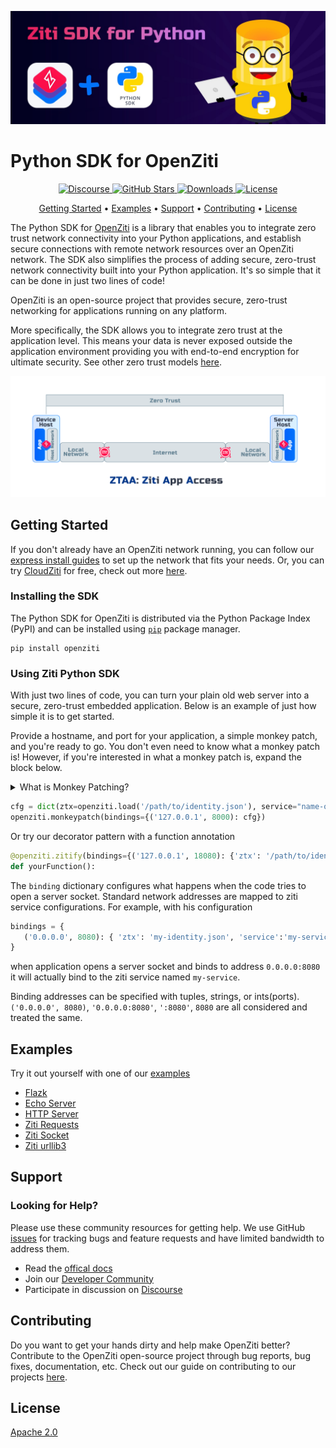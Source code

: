 ![Ziggy loves python](https://raw.githubusercontent.com/openziti/branding/main/images/banners/Python.jpg)

# Python SDK for OpenZiti
<p align="center">
  <a href="https://openziti.discourse.group/">
    <img src="https://img.shields.io/discourse/users?server=https%3A%2F%2Fopenziti.discourse.group" alt="Discourse">
  </a>
  <a href="https://github.com/openziti/ziti-sdk-py">
    <img src="https://img.shields.io/github/stars/openziti/ziti-sdk-py" alt="GitHub Stars"
  </a>
  <a href="https://pypi.org/project/openziti/">
    <img src="https://img.shields.io/pypi/dd/openziti" alt="Downloads">
  </a>
  <a href="https://opensource.org/licenses/Apache-2.0">
    <img src="https://img.shields.io/badge/License-Apache%202.0-blue.svg" alt="License">
  </a>
</p>

<p align="center">
  <a href="#getting-started">Getting Started</a> •
  <a href="#examples">Examples</a> •
  <a href="#support">Support</a> •
  <a href="#contributing">Contributing</a> •
  <a href="#license">License</a>
</p>

The Python SDK for [OpenZiti](https://github.com/openziti/ziti) is a library that enables you to integrate zero trust network connectivity into your Python 
applications, and establish secure connections with remote network resources over an OpenZiti network. The SDK also 
simplifies the process of adding secure, zero-trust network connectivity built into your Python application. It's so 
simple that it can be done in just two lines of code!

OpenZiti is an open-source project that provides secure, zero-trust networking for applications running on any platform.

More specifically, the SDK allows you to integrate zero trust at the application level. This means your data is never 
exposed outside the application environment providing you with end-to-end encryption for ultimate security. See other 
zero trust models [here](https://docs.openziti.io/docs/learn/core-concepts/zero-trust-models/overview).
<p align="center">
<img src="./images/ztaa-model-overview.png" alt="Zero-trust-application-access">
</p>

## Getting Started
If you don't already have an OpenZiti network running, you can follow our [express install guides](https://docs.openziti.io/docs/learn/quickstarts/network/) 
to set up the network that fits your needs. Or, you can try [CloudZiti](https://netfoundry.io/pricing/) for free, check out more [here](https://docs.openziti.io/).

### Installing the SDK

The Python SDK for OpenZiti is distributed via the Python Package Index (PyPI) and can be installed using 
[`pip`](https://pypi.org/project/openziti/) package manager.

```shell
pip install openziti
```

### Using Ziti Python SDK
With just two lines of code, you can turn your plain old web server into a secure, zero-trust embedded application. 
Below is an example of just how simple it is to get started.

Provide a hostname, and port for your application, a simple monkey patch, and you're ready to go. You don't even need to 
know what a monkey patch is! However, if you're interested in what a monkey patch is, expand the block below.
<details>
   <summary>What is Monkey Patching?</summary>

   > Monkey patching allows developers to modify functionality for code even when they may not have access to the 
   > original source code. Because Python has a dynamic object model allowing developers to modify objects at runtime. 
   > Monkey patching allows developers to point a function call to any function they want. We can even implement our 
   > own function that doesn't exist in the source code.
   > 
   > The way this Python SDK uses monkey patching is to override existing functionality in socket handling by the 
   > [socket module](https://docs.python.org/3/library/socket.html).
   > 
   > Taking a look at the code below, the key lines are the last two. You can see how, for each monkey patched function, 
   > we're telling that function call on the `sock` object to be directed to the function held in `_patch_methods`. 
   > Therefore, this SDK can be used on any application that doesn't manage its own sockets.
   > ```python
   > def __init__(self, **kwargs):
   >     self.orig_socket = sock.socket
   >     sock.socket = _patchedSocket(kwargs)
   >     self.orig_methods = {m: sock.__dict__[m] for m, _ in
   >                          _patch_methods.items()}
   >     for m_name, _ in _patch_methods.items():
   >         sock.__dict__[m_name] = _patch_methods[m_name]
   > ```

   </details>

```python
cfg = dict(ztx=openziti.load('/path/to/identity.json'), service="name-of-ziti-service")
openziti.monkeypatch(bindings={('127.0.0.1', 8000): cfg})
```
Or try our decorator pattern with a function annotation
```python
@openziti.zitify(bindings={('127.0.0.1', 18080): {'ztx': '/path/to/identity.json', 'service': 'name-of-ziti-service'}})
def yourFunction():
```

The `binding` dictionary configures what happens when the code tries to open a server socket. Standard network addresses 
are mapped to ziti service configurations. For example, with his configuration
```python
bindings = {
   ('0.0.0.0', 8080): { 'ztx': 'my-identity.json', 'service':'my-service' }
}
```
when application opens a server socket and binds to address `0.0.0.0:8080` it will actually bind to the ziti service named `my-service`.

Binding addresses can be specified with tuples, strings, or ints(ports). `('0.0.0.0', 8080)`, `'0.0.0.0:8080'`, `':8080'`, `8080` 
are all considered and treated the same.

## Examples
Try it out yourself with one of our [examples](sample%2FREADME.md)
* [Flazk](sample/flask-of-ziti)
* [Echo Server](sample/ziti-echo-server)
* [HTTP Server](sample/ziti-http-server)
* [Ziti Requests](sample/ziti-requests)
* [Ziti Socket](sample/ziti-socket)
* [Ziti urllib3](sample/ziti-urllib3)

## Support
### Looking for Help?
Please use these community resources for getting help. We use GitHub [issues](https://github.com/openziti/ziti-sdk-py/issues)
for tracking bugs and feature requests and have limited bandwidth to address them.

- Read the [offical docs](https://docs.openziti.io/docs/learn/introduction/)
- Join our [Developer Community](https://openziti.org)
- Participate in discussion on [Discourse](https://openziti.discourse.group/)
## Contributing
Do you want to get your hands dirty and help make OpenZiti better? Contribute to the OpenZiti open-source project 
through bug reports, bug fixes, documentation, etc. Check out our guide on contributing to our projects [here](https://docs.openziti.io/policies/CONTRIBUTING.html).
## License
[Apache 2.0](./LICENSE)
